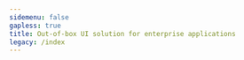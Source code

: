 ```yaml
---
sidemenu: false
gapless: true
title: Out-of-box UI solution for enterprise applications
legacy: /index
---
```


<code src="../.dumi/theme/home/index.tsx" inline></code>
